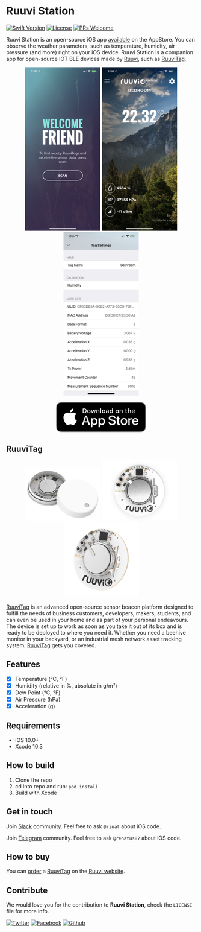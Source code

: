# Ruuvi Station

[![Swift Version][swift-image]][swift-url]
[![License][license-image]][license-url]
[![PRs Welcome](https://img.shields.io/badge/PRs-welcome-brightgreen.svg?style=flat-square)](http://makeapullrequest.com)

Ruuvi Station is an open-source iOS app [available](https://itunes.apple.com/us/app/ruuvi-station/id1384475885?mt=8) on the AppStore. You can observe the weather parameters, such as temperature, humidity, air pressure (and more) right on your iOS device. Ruuvi Station is a companion app for open-source IOT BLE devices made by [Ruuvi](https://ruuvi.com), such as [RuuviTag](https://ruuvi.com/index.php?id=2).   

<p align="center">
  <img src="/docs/screenshot0.jpeg?raw=true" alt="Ruuvi Station for iOS" width="200"/>
  <img src="/docs/screenshot1.jpeg?raw=true" alt="Ruuvi Station for iOS" width="200"/>
  <img src="/docs/screenshot2.jpeg?raw=true" alt="Ruuvi Station for iOS" width="200"/>
</p>

<p align="center">
  <a href="https://itunes.apple.com/us/app/ruuvi-station/id1384475885?mt=8"><img src="docs/Download_on_the_App_Store_Badge.svg?raw=true&sanitize=true" alt="Ruuvi Station for iOS"></a>
</p>

## RuuviTag

<p align="center">
<img src="/docs/ruuvitag-enclosure-open.jpg?raw=true" alt="RuuviTag" width="200"/>
<img src="/docs/ruuvitag1.jpg?raw=true" alt="RuuviTag" width="200"/>
<img src="/docs/ruuvitag2.jpg?raw=true" alt="RuuviTag" width="200"/>
</p>

[RuuviTag](https://ruuvi.com/index.php?id=2) is an advanced open-source sensor beacon platform designed to fulfill the needs of business customers, developers, makers, students, and can even be used in your home and as part of your personal endeavours. The device is set up to work as soon as you take it out of its box and is ready to be deployed to where you need it. Whether you need a beehive monitor in your backyard, or an industrial mesh network asset tracking system, [RuuviTag](https://ruuvi.com/index.php?id=2) gets you covered. 

## Features

- [x] Temperature (°C, °F)
- [x] Humidity (relative in %, absolute in g/m³)
- [x] Dew Point (°C, °F)
- [x] Air Pressure (hPa)
- [x] Acceleration (g)

## Requirements

- iOS 10.0+
- Xcode 10.3

## How to build

1. Clone the repo
2. cd into repo and run: ```pod install```
3. Build with Xcode

## Get in touch

Join [Slack](http://slack.ruuvi.com) community. Feel free to ask ``@rinat`` about iOS code.  

Join [Telegram](t.me/ruuvicom) community. Feel free to ask ``@renatus87`` about iOS code. 

## How to buy

You can [order](https://shop.ruuvi.com/product/ruuvitag-1-pack/) a [RuuviTag](https://ruuvi.com/index.php?id=2) on the [Ruuvi website](https://ruuvi.com). 

## Contribute

We would love you for the contribution to **Ruuvi Station**, check the ``LICENSE`` file for more info.


<!-- Please don't remove this: Grab your social icons from https://github.com/carlsednaoui/gitsocial -->

[![Twitter][twitter-image]][twitter]
[![Facebook][facebook-image]][facebook]
[![Github][github-image]][github]

[github-image]:http://i.imgur.com/0o48UoR.png
[github]:https://github.com/ruuvi
[facebook-image]:http://i.imgur.com/P3YfQoD.png
[facebook]:https://www.facebook.com/ruuvi.cc/
[twitter-image]:http://i.imgur.com/tXSoThF.png
[twitter]:https://twitter.com/ruuvicom
[swift-image]:https://img.shields.io/badge/swift-5.0-orange.svg
[swift-url]: https://swift.org/
[license-image]: https://img.shields.io/badge/License-BSD-blue.svg
[license-url]: LICENSE

